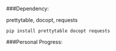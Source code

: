 ###Dependency: 

prettytable, docopt, requests

<code>pip install prettytable docopt requests</code>

###Personal Progress:


